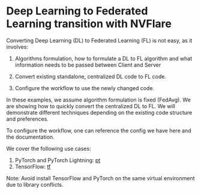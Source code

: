 # Deep Learning to Federated Learning transition with NVFlare

Converting Deep Learning (DL) to Federated Learning (FL) is not easy, as it involves:

1. Algorithms formulation, how to formulate a DL to FL algorithm and what information needs to be passed between Client and Server

2. Convert existing standalone, centralized DL code to FL code.

3. Configure the workflow to use the newly changed code.

In these examples, we assume algorithm formulation is fixed (FedAvg).
We are showing how to quickly convert the centralized DL to FL.
We will demonstrate different techniques depending on the existing code structure and preferences.

To configure the workflow, one can reference the config we have here and the documentation.


We cover the following use cases:

  1. PyTorch and PyTorch Lightning: [pt](./pt/README.md)
  2. TensorFlow: [tf](./tf/README.md)


Note: Avoid install TensorFlow and PyTorch on the same virtual environment due to library conflicts.
